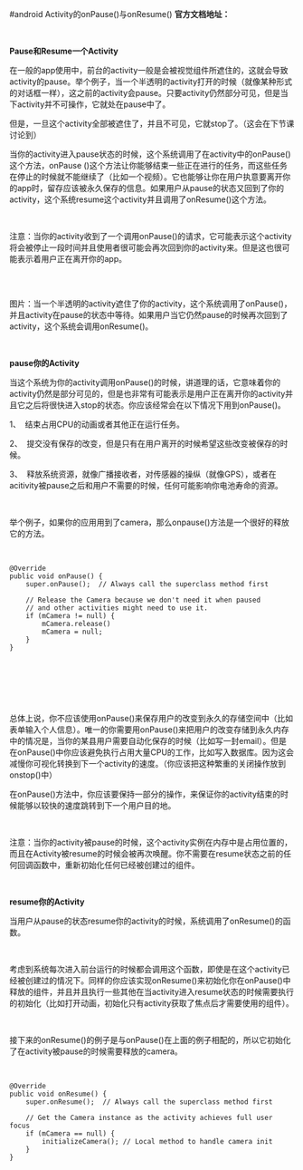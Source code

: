 #android Activity的onPause()与onResume()
**官方文档地址：**

 

**Pause和Resume一个Activity**

在一般的app使用中，前台的activity一般是会被视觉组件所遮住的，这就会导致activity的pause。举个例子，当一个半透明的activity打开的时候（就像某种形式的对话框一样），这之前的activity会pause。只要activity仍然部分可见，但是当下activity并不可操作，它就处在pause中了。

但是，一旦这个activity全部被遮住了，并且不可见，它就stop了。（这会在下节课讨论到）

当你的activity进入pause状态的时候，这个系统调用了在activity中的onPause()这个方法，onPause ()这个方法让你能够结束一些正在进行的任务，而这些任务在停止的时候就不能继续了（比如一个视频）。它也能够让你在用户执意要离开你的app时，留存应该被永久保存的信息。如果用户从pause的状态又回到了你的activity，这个系统resume这个activity并且调用了onResume()这个方法。

 

注意：当你的activity收到了一个调用onPause()的请求，它可能表示这个activity将会被停止一段时间并且使用者很可能会再次回到你的activity来。但是这也很可能表示着用户正在离开你的app。

 

<img alt="" class="has" src="https://img-blog.csdn.net/20160324175205797?watermark/2/text/aHR0cDovL2Jsb2cuY3Nkbi5uZXQv/font/5a6L5L2T/fontsize/400/fill/I0JBQkFCMA==/dissolve/70/gravity/Center">

图片：当一个半透明的activity遮住了你的activity，这个系统调用了onPause()，并且activity在pause的状态中等待。如果用户当它仍然pause的时候再次回到了activity，这个系统会调用onResume()。

 

**pause你的Activity**

当这个系统为你的activity调用onPause()的时候，讲道理的话，它意味着你的activity仍然是部分可见的，但是也非常有可能表示是用户正在离开你的activity并且它之后将很快进入stop的状态。你应该经常会在以下情况下用到onPause()。

1、  结束占用CPU的动画或者其他正在运行任务。

2、  提交没有保存的改变，但是只有在用户离开的时候希望这些改变被保存的时候。

3、  释放系统资源，就像广播接收者，对传感器的操纵（就像GPS），或者在acitivity被pause之后和用户不需要的时候，任何可能影响你电池寿命的资源。

 

举个例子，如果你的应用用到了camera，那么onpause()方法是一个很好的释放它的方法。

 

```
@Override
public void onPause() {
    super.onPause();  // Always call the superclass method first

    // Release the Camera because we don't need it when paused
    // and other activities might need to use it.
    if (mCamera != null) {
        mCamera.release()
        mCamera = null;
    }
}
```

 

 

 

总体上说，你不应该使用onPause()来保存用户的改变到永久的存储空间中（比如表单输入个人信息）。唯一的你需要用onPause()来把用户的改变存储到永久内存中的情况是，当你的某县用户需要自动化保存的时候（比如写一封email）。但是在onPause()中你应该避免执行占用大量CPU的工作，比如写入数据库。因为这会减慢你可视化转换到下一个activity的速度。（你应该把这种繁重的关闭操作放到onstop()中）

在onPause()方法中，你应该要保持一部分的操作，来保证你的activity结束的时候能够以较快的速度跳转到下一个用户目的地。

 

注意：当你的activity被pause的时候，这个activity实例在内存中是占用位置的，而且在Activity被resume的时候会被再次唤醒。你不需要在resume状态之前的任何回调函数中，重新初始化任何已经被创建过的组件。

 

**resume你的Activity**

当用户从pause的状态resume你的activity的时候，系统调用了onResume()的函数。

 

考虑到系统每次进入前台运行的时候都会调用这个函数，即使是在这个activity已经被创建过的情况下。同样的你应该实现onResume()来初始化你在onPause()中释放的组件，并且并且执行一些其他在当activity进入resume状态的时候需要执行的初始化（比如打开动画，初始化只有activity获取了焦点后才需要使用的组件）。

 

接下来的onResume()的例子是与onPause()在上面的例子相配的，所以它初始化了在activity被pause的时候需要释放的camera。

 

```
@Override
public void onResume() {
    super.onResume();  // Always call the superclass method first

    // Get the Camera instance as the activity achieves full user focus
    if (mCamera == null) {
        initializeCamera(); // Local method to handle camera init
    }
}
```

 

 

 

 

 
